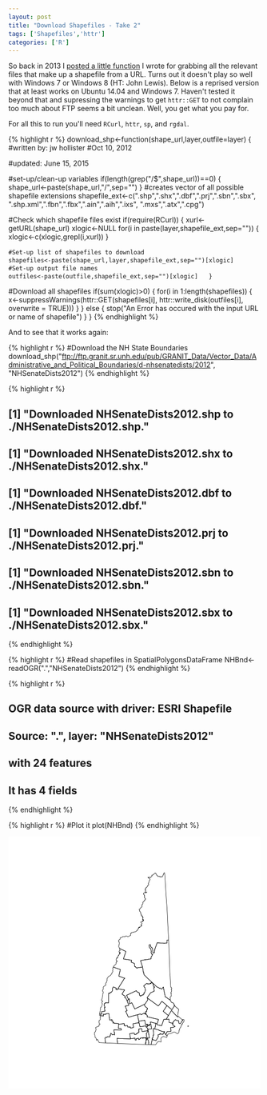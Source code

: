 ```yaml
---
layout: post
title: "Download Shapefiles - Take 2"
tags: ['Shapefiles','httr']
categories: ['R']
---
```




So back in 2013 I [posted a little function](https://landeco2point0.wordpress.com/2013/09/30/an-r-function-to-download-shapefiles/) I wrote for grabbing all the relevant files that make up a shapefile from a URL.  Turns out it doesn't play so well with Windows 7 or Windows 8 (HT: John Lewis).  Below is a reprised version that at least works on Ubuntu 14.04 and Windows 7.  Haven't tested it beyond that and supressing the warnings to get `httr::GET` to not complain too much about FTP seems a bit unclean.  Well, you get what you pay for. 

For all this to run you'll need `RCurl`, `httr`, `sp`, and `rgdal`.


{% highlight r %}
download_shp<-function(shape_url,layer,outfile=layer)
{
  #written by: jw hollister
  #Oct 10, 2012
  
  #updated: June 15, 2015
  
  #set-up/clean-up variables
  if(length(grep("/$",shape_url))==0)
  {
    shape_url<-paste(shape_url,"/",sep="")
  }
  #creates vector of all possible shapefile extensions
  shapefile_ext<-c(".shp",".shx",".dbf",".prj",".sbn",".sbx",
                   ".shp.xml",".fbn",".fbx",".ain",".aih",".ixs",
                   ".mxs",".atx",".cpg")
  
  #Check which shapefile files exist
  if(require(RCurl))
  {
    xurl<-getURL(shape_url)
    xlogic<-NULL
    for(i in paste(layer,shapefile_ext,sep=""))
    {
      xlogic<-c(xlogic,grepl(i,xurl))
    }
    
    #Set-up list of shapefiles to download
    shapefiles<-paste(shape_url,layer,shapefile_ext,sep="")[xlogic]
    #Set-up output file names
    outfiles<-paste(outfile,shapefile_ext,sep="")[xlogic]   }
  #Download all shapefiles
  if(sum(xlogic)>0)
  {
    for(i in 1:length(shapefiles))
    {
      x<-suppressWarnings(httr::GET(shapefiles[i],
                                    httr::write_disk(outfiles[i],
                                                     overwrite = TRUE)))
    }
  } else
  {
    stop("An Error has occured with the input URL
         or name of shapefile")
  }
  }
{% endhighlight %}

And to see that it works again:


{% highlight r %}
#Download the NH State Boundaries
download_shp("ftp://ftp.granit.sr.unh.edu/pub/GRANIT_Data/Vector_Data/Administrative_and_Political_Boundaries/d-nhsenatedists/2012",
                   "NHSenateDists2012")
{% endhighlight %}

{% highlight r %}
## [1] "Downloaded NHSenateDists2012.shp to ./NHSenateDists2012.shp."
## [1] "Downloaded NHSenateDists2012.shx to ./NHSenateDists2012.shx."
## [1] "Downloaded NHSenateDists2012.dbf to ./NHSenateDists2012.dbf."
## [1] "Downloaded NHSenateDists2012.prj to ./NHSenateDists2012.prj."
## [1] "Downloaded NHSenateDists2012.sbn to ./NHSenateDists2012.sbn."
## [1] "Downloaded NHSenateDists2012.sbx to ./NHSenateDists2012.sbx."
{% endhighlight %}

{% highlight r %}
#Read shapefiles in SpatialPolygonsDataFrame
NHBnd<-readOGR(".","NHSenateDists2012")
{% endhighlight %}

{% highlight r %}
## OGR data source with driver: ESRI Shapefile 
## Source: ".", layer: "NHSenateDists2012"
## with 24 features
## It has 4 fields
{% endhighlight %}

{% highlight r %}
#Plot it
plot(NHBnd)
{% endhighlight %}

![plot of chunk run_it](figure/run_it-1.png) 
